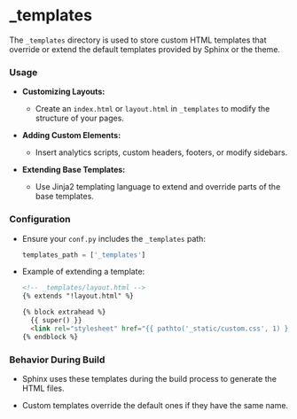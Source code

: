 # _templates

The `_templates` directory is used to store custom HTML templates that override or extend the default templates provided by Sphinx or the theme.

### Usage

* **Customizing Layouts:**
  * Create an `index.html` or `layout.html` in `_templates` to modify the structure of your pages.

* **Adding Custom Elements:**
  * Insert analytics scripts, custom headers, footers, or modify sidebars.
  
* **Extending Base Templates:**
  * Use Jinja2 templating language to extend and override parts of the base templates.

### Configuration

* Ensure your `conf.py` includes the `_templates` path:

  ```python
  templates_path = ['_templates']
  ```

* Example of extending a template:

  ```html
  <!-- _templates/layout.html -->
  {% extends "!layout.html" %}

  {% block extrahead %}
    {{ super() }}
    <link rel="stylesheet" href="{{ pathto('_static/custom.css', 1) }}">
  {% endblock %}
  ```

### Behavior During Build

* Sphinx uses these templates during the build process to generate the HTML files.

* Custom templates override the default ones if they have the same name.
